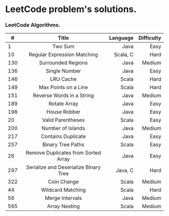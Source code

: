 # LeetCode problem's solutions.
### LeetCode Algorithms.
| # | Title | Language | Difficulty |
| - |:-------------:| ----:|-------:|
| 1 | Two Sum | Java | Easy | 
| 10 | Regular Expression Matching | Scala, C | Hard |
| 130 | Surrounded Regions | Java | Medium |
| 136 | Single Number | Java | Easy |
| 146 | LRU Cache | Scala | Hard |
| 149 | Max Points on a Line | Scala | Hard |
| 151 | Reverse Words in a String | Java | Medium |
| 189 | Rotate Array | Java | Easy | 
| 198 | House Robber | Java | Easy |
| 20 | Valid Parentheses | Scala | Easy |
| 200 | Number of Islands | Java | Medium |
| 217 | Contains Duplicate | Java | Easy |
| 257 | Binary Tree Paths | Scala | Easy |
| 26 | Remove Duplicates from Sorted Array | Java | Easy |
| 297 | Serialize and Deserialize Binary Tree | Java, C | Hard |
| 322 | Coin Change | Scala | Medium |
| 44 | Wildcard Matching | Scala | Hard |
| 56 | Merge Intervals | Java | Medium |
| 565 | Array Nesting | Scala | Medium |
